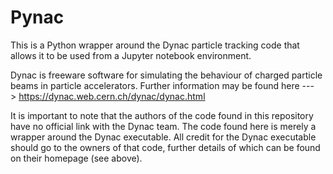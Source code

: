 # Pynac
This is a Python wrapper around the Dynac particle tracking code that allows it to be used from a Jupyter notebook environment.

Dynac is freeware software for simulating the behaviour of charged particle beams in particle accelerators.  Further information may be found here ---> https://dynac.web.cern.ch/dynac/dynac.html

It is important to note that the authors of the code found in this repository have no official link with the Dynac team.  The code found here is merely a wrapper around the Dynac executable.  All credit for the Dynac executable should go to the owners of that code, further details of which can be found on their homepage (see above).
